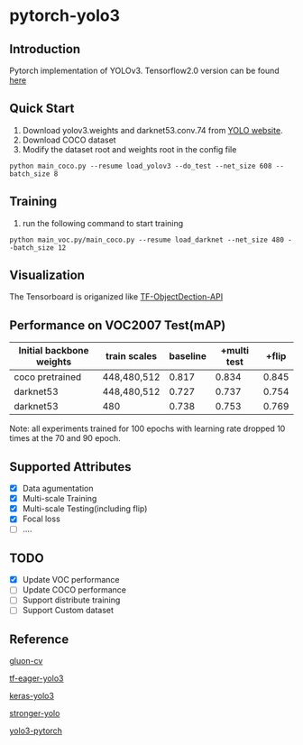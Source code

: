 # pytorch-yolo3 

## Introduction
Pytorch implementation of YOLOv3. Tensorflow2.0 version can be found [here](https://github.com/wlguan/tensorflow2.0-yolov3)

## Quick Start 
1. Download yolov3.weights and darknet53.conv.74 from [YOLO website](http://pjreddie.com/darknet/yolo/).
2. Download COCO dataset
3. Modify the dataset root and weights root in the config file
```
python main_coco.py --resume load_yolov3 --do_test --net_size 608 --batch_size 8
```

## Training
1. run the following command to start training
```
python main_voc.py/main_coco.py --resume load_darknet --net_size 480 --batch_size 12
```

## Visualization
The Tensorboard is origanized like [TF-ObjectDection-API](https://github.com/tensorflow/models/tree/master/research/object_detection)


## Performance on VOC2007 Test(mAP)
Initial backbone weights | train scales| baseline | +multi test|+flip|
| ------ | ------ | ------ | ------ | ------ |
 coco pretrained | 448,480,512|0.817|0.834|0.845
darknet53| 448,480,512|0.727|0.737|0.754
darknet53| 480|0.738|0.753|0.769
Note: all experiments trained for 100 epochs with learning rate dropped 10 times at the 70 and 90 epoch.
## Supported Attributes
- [x] Data agumentation  
- [x] Multi-scale Training 
- [x] Multi-scale Testing(including flip)
- [x] Focal loss  
- [ ] ....
## TODO
- [x] Update VOC performance
- [ ] Update COCO performance
- [ ] Support distribute training
- [ ] Support Custom dataset  

## Reference
[gluon-cv](https://github.com/dmlc/gluon-cv)

[tf-eager-yolo3](https://github.com/penny4860/tf-eager-yolo3)

[keras-yolo3](https://github.com/qqwweee/keras-yolo3)

[stronger-yolo](https://github.com/Stinky-Tofu/Stronger-yolo)

[yolo3-pytorch](https://github.com/zhanghanduo/yolo3_pytorch)